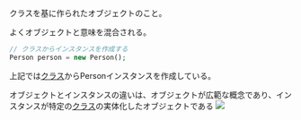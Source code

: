 

クラスを基に作られたオブジェクトのこと。

よくオブジェクトと意味を混合される。

```php
// クラスからインスタンスを作成する
Person person = new Person();
```
上記では[クラス](クラス.md)からPersonインスタンスを作成している。

オブジェクトとインスタンスの違いは、オブジェクトが広範な概念であり、インスタンスが特定の[クラス](クラス.md)の実体化したオブジェクトである
![](object_instance.png)